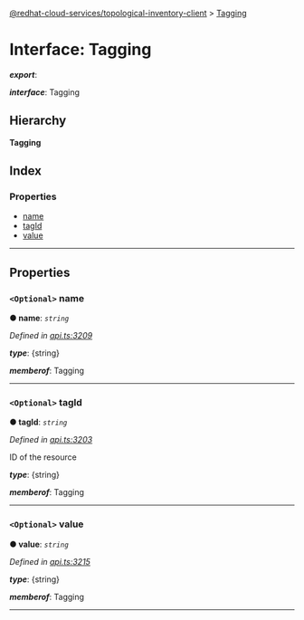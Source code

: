 [@redhat-cloud-services/topological-inventory-client](../README.md) > [Tagging](../interfaces/tagging.md)

# Interface: Tagging

*__export__*: 

*__interface__*: Tagging

## Hierarchy

**Tagging**

## Index

### Properties

* [name](tagging.md#name)
* [tagId](tagging.md#tagid)
* [value](tagging.md#value)

---

## Properties

<a id="name"></a>

### `<Optional>` name

**● name**: *`string`*

*Defined in [api.ts:3209](https://github.com/RedHatInsights/javascript-clients/blob/master/packages/topological-inventory/api.ts#L3209)*

*__type__*: {string}

*__memberof__*: Tagging

___
<a id="tagid"></a>

### `<Optional>` tagId

**● tagId**: *`string`*

*Defined in [api.ts:3203](https://github.com/RedHatInsights/javascript-clients/blob/master/packages/topological-inventory/api.ts#L3203)*

ID of the resource

*__type__*: {string}

*__memberof__*: Tagging

___
<a id="value"></a>

### `<Optional>` value

**● value**: *`string`*

*Defined in [api.ts:3215](https://github.com/RedHatInsights/javascript-clients/blob/master/packages/topological-inventory/api.ts#L3215)*

*__type__*: {string}

*__memberof__*: Tagging

___

